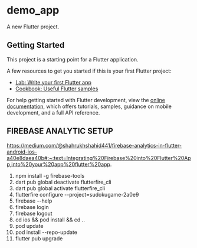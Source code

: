 # demo_app

A new Flutter project.

## Getting Started

This project is a starting point for a Flutter application.

A few resources to get you started if this is your first Flutter project:

- [Lab: Write your first Flutter app](https://docs.flutter.dev/get-started/codelab)
- [Cookbook: Useful Flutter samples](https://docs.flutter.dev/cookbook)

For help getting started with Flutter development, view the
[online documentation](https://docs.flutter.dev/), which offers tutorials,
samples, guidance on mobile development, and a full API reference.

## FIREBASE ANALYTIC SETUP
https://medium.com/@shahrukhshahid441/firebase-analytics-in-flutter-android-ios-a40e8daea40b#:~:text=Integrating%20Firebase%20into%20Flutter%20App,into%20your%20app%20flutter%20app.

1. npm install -g firebase-tools
2. dart pub global deactivate flutterfire_cli
3. dart pub global activate flutterfire_cli
4. flutterfire configure --project=sudokugame-2a0e9
5. firebase --help
6. firebase login
7. firebase logout
8. cd ios && pod install && cd ..
9. pod update
10. pod install --repo-update
11. flutter pub upgrade